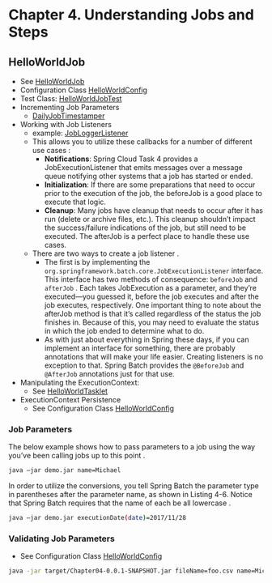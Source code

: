 # Chapter 4. Understanding Jobs and Steps

## HelloWorldJob
* See [HelloWorldJob](src/main/java/com/example/Chapter04/jobs/HelloWorldJob.java)
 * Configuration Class [HelloWorldConfig](src/main/java/com/example/Chapter04/jobs/config/HelloWorldConfig.java)
 * Test Class: [HelloWorldJobTest](src/test/java/com/example/Chapter04/jobs/HelloWorldJobTest.java)
 * Incrementing Job Parameters
   * [DailyJobTimestamper](src/main/java/com/example/Chapter04/batch/DailyJobTimestamper.java)
 * Working with Job Listeners  
   * example: [JobLoggerListener](src/main/java/com/example/Chapter04/batch/JobLoggerListener.java)
   * This allows you to utilize these callbacks for a number of different use cases :
       * **Notifications**: Spring Cloud Task 4 provides a JobExecutionListener that emits messages over a message queue notifying other systems that a job has started or ended.
       * **Initialization**: If there are some preparations that need to occur prior to the execution of the job, the beforeJob is a good place to execute that logic.
       * **Cleanup**: Many jobs have cleanup that needs to occur after it has run (delete or archive files, etc.). This cleanup shouldn’t impact the success/failure indications of the job, but still need to be executed. The afterJob is a perfect place to handle these use cases.
   * There are two ways to create a job listener . 
       * The first is by implementing the `org.springframework.batch.core.JobExecutionListener` interface. This interface has two methods of consequence: `beforeJob` and `afterJob` . Each takes JobExecution as a parameter, and they’re executed—you guessed it, before the job executes and after the job executes, respectively. One important thing to note about the afterJob method is that it’s called regardless of the status the job finishes in. Because of this, you may need to evaluate the status in which the job ended to determine what to do. 
       * As with just about everything in Spring these days, if you can implement an interface for something, there are probably annotations that will make your life easier. Creating listeners is no exception to that. Spring Batch provides the `@BeforeJob` and `@AfterJob` annotations just for that use. 
 * Manipulating the ExecutionContext:
   * See [HelloWorldTasklet](src/main/java/com/example/Chapter04/batch/HelloWorldTasklet.java)
 * ExecutionContext Persistence
   * See Configuration Class [HelloWorldConfig](src/main/java/com/example/Chapter04/jobs/config/HelloWorldConfig.java?plain=1#L26-L38)  
### Job Parameters
The below example shows how to pass parameters to a job using the way you’ve been calling jobs up to this point .
```bash
java –jar demo.jar name=Michael
```
 In order to utilize the conversions, you tell Spring Batch the parameter type in parentheses after the parameter name, as shown in Listing 4-6. Notice that Spring Batch requires that the name of each be all lowercase .
```bash
java –jar demo.jar executionDate(date)=2017/11/28
```
### Validating Job Parameters
* See Configuration Class [HelloWorldConfig](src/main/java/com/example/Chapter04/jobs/config/HelloWorldConfig.java?plain=1#L26-L38) 
```bash
java -jar target/Chapter04-0.0.1-SNAPSHOT.jar fileName=foo.csv name=Michael
```